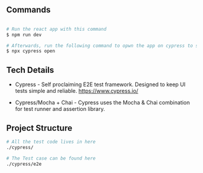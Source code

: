 ## Commands

```bash

# Run the react app with this command
$ npm run dev

# Afterwards, run the following command to opwn the app on cypress to show the test case
$ npx cypress open 

```



## Tech Details

* Cypress - Self proclaiming E2E test framework. Designed to keep UI tests simple and reliable. https://www.cypress.io/

* Cypress/Mocha + Chai - Cypress uses the Mocha & Chai combination for test runner and assertion library.

## Project Structure

```bash
# All the test code lives in here
./cypress/

# The Test case can be found here
./cypress/e2e
